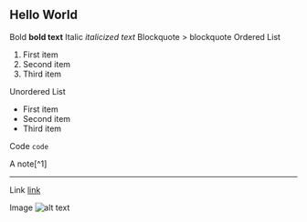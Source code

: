 ## Hello World

Bold **bold text**
Italic _italicized text_
Blockquote > blockquote
Ordered List

1. First item
1. Second item
1. Third item

Unordered List

- First item
- Second item
- Third item

Code `code`

A note[^1]

---

Link [link](https://www.example.com)

Image ![alt text](https://retool.com/static/f7c3a4ef34744c92d441df532e8d3969/8ca30/revision-history.webp)
